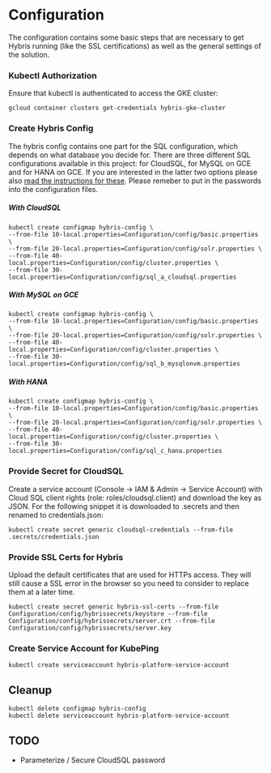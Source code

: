 # Configuration
The configuration contains some basic steps that are necessary to get Hybris running (like the SSL certifications) as well as the general settings of the solution.

### Kubectl Authorization
Ensure that kubectl is authenticated to access the GKE cluster:
```
gcloud container clusters get-credentials hybris-gke-cluster
```

### Create Hybris Config
The hybris config contains one part for the SQL configuration, which depends on what database you decide for. There are three different SQL configurations available in this project: for CloudSQL, for MySQL on GCE and for HANA on GCE. If you are interested in the latter two options please also [read the instructions for these](sqldbs/README.md). Please remeber to put in the passwords into the configuration files. 

##### With CloudSQL
```
kubectl create configmap hybris-config \
--from-file 10-local.properties=Configuration/config/basic.properties \
--from-file 20-local.properties=Configuration/config/solr.properties \
--from-file 40-local.properties=Configuration/config/cluster.properties \
--from-file 30-local.properties=Configuration/config/sql_a_cloudsql.properties 
```

#####  With MySQL on GCE
```
kubectl create configmap hybris-config \
--from-file 10-local.properties=Configuration/config/basic.properties \
--from-file 20-local.properties=Configuration/config/solr.properties \
--from-file 40-local.properties=Configuration/config/cluster.properties \
--from-file 30-local.properties=Configuration/config/sql_b_mysqlonvm.properties 
```

#####  With HANA
```
kubectl create configmap hybris-config \
--from-file 10-local.properties=Configuration/config/basic.properties \
--from-file 20-local.properties=Configuration/config/solr.properties \
--from-file 40-local.properties=Configuration/config/cluster.properties \
--from-file 30-local.properties=Configuration/config/sql_c_hana.properties 
```

### Provide Secret for CloudSQL
Create a service account (Console -> IAM & Admin -> Service Account) with Cloud SQL client rights (role: roles/cloudsql.client) and download the key as JSON. For the following snippet it is downloaded to .secrets and then renamed to credentials.json:
```
kubectl create secret generic cloudsql-credentials --from-file .secrets/credentials.json
```


### Provide SSL Certs for Hybris
Upload the default certificates that are used for HTTPs access. They will still cause a SSL error in the browser so you need to consider to replace them at a later time. 
```
kubectl create secret generic hybris-ssl-certs --from-file Configuration/config/hybrissecrets/keystore --from-file Configuration/config/hybrissecrets/server.crt --from-file Configuration/config/hybrissecrets/server.key
```

### Create Service Account for KubePing
```
kubectl create serviceaccount hybris-platform-service-account
```


## Cleanup 
```
kubectl delete configmap hybris-config
kubectl delete serviceaccount hybris-platform-service-account
```

## TODO 
- Parameterize / Secure CloudSQL password